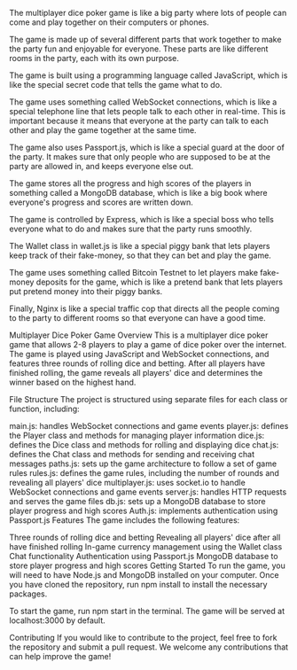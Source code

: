 The multiplayer dice poker game is like a big party where lots of people can come and play together on their computers or phones.

The game is made up of several different parts that work together to make the party fun and enjoyable for everyone. These parts are like different rooms in the party, each with its own purpose.

The game is built using a programming language called JavaScript, which is like the special secret code that tells the game what to do.

The game uses something called WebSocket connections, which is like a special telephone line that lets people talk to each other in real-time. This is important because it means that everyone at the party can talk to each other and play the game together at the same time.

The game also uses Passport.js, which is like a special guard at the door of the party. It makes sure that only people who are supposed to be at the party are allowed in, and keeps everyone else out.

The game stores all the progress and high scores of the players in something called a MongoDB database, which is like a big book where everyone's progress and scores are written down.

The game is controlled by Express, which is like a special boss who tells everyone what to do and makes sure that the party runs smoothly.

The Wallet class in wallet.js is like a special piggy bank that lets players keep track of their fake-money, so that they can bet and play the game.

The game uses something called Bitcoin Testnet to let players make fake-money deposits for the game, which is like a pretend bank that lets players put pretend money into their piggy banks.

Finally, Nginx is like a special traffic cop that directs all the people coming to the party to different rooms so that everyone can have a good time.


Multiplayer Dice Poker Game
Overview
This is a multiplayer dice poker game that allows 2-8 players to play a game of dice poker over the internet. The game is played using JavaScript and WebSocket connections, and features three rounds of rolling dice and betting. After all players have finished rolling, the game reveals all players' dice and determines the winner based on the highest hand.

File Structure
The project is structured using separate files for each class or function, including:

main.js: handles WebSocket connections and game events
player.js: defines the Player class and methods for managing player information
dice.js: defines the Dice class and methods for rolling and displaying dice
chat.js: defines the Chat class and methods for sending and receiving chat messages
paths.js: sets up the game architecture to follow a set of game rules
rules.js: defines the game rules, including the number of rounds and revealing all players' dice
multiplayer.js: uses socket.io to handle WebSocket connections and game events
server.js: handles HTTP requests and serves the game files
db.js: sets up a MongoDB database to store player progress and high scores
Auth.js: implements authentication using Passport.js
Features
The game includes the following features:

Three rounds of rolling dice and betting
Revealing all players' dice after all have finished rolling
In-game currency management using the Wallet class
Chat functionality
Authentication using Passport.js
MongoDB database to store player progress and high scores
Getting Started
To run the game, you will need to have Node.js and MongoDB installed on your computer. Once you have cloned the repository, run npm install to install the necessary packages.

To start the game, run npm start in the terminal. The game will be served at localhost:3000 by default.

Contributing
If you would like to contribute to the project, feel free to fork the repository and submit a pull request. We welcome any contributions that can help improve the game!



